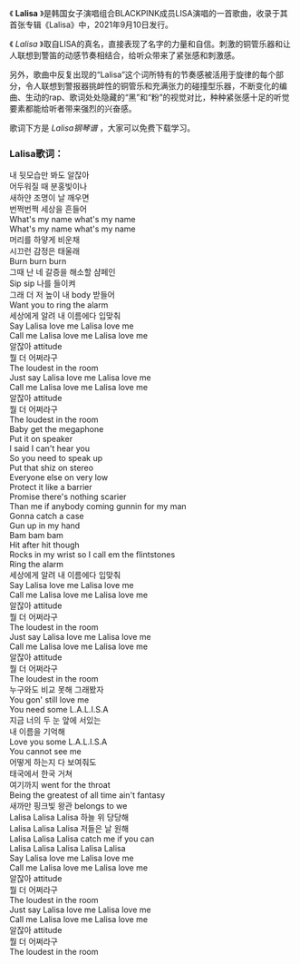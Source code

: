 

《 **Lalisa** 》是韩国女子演唱组合BLACKPINK成员LISA演唱的一首歌曲，收录于其首张专辑《Lalisa》中，2021年9月10日发行。

《 _Lalisa_ 》取自LISA的真名，直接表现了名字的力量和自信。刺激的铜管乐器和让人联想到警笛的动感节奏相结合，给听众带来了紧张感和刺激感。

另外，歌曲中反复出现的“Lalisa”这个词所特有的节奏感被活用于旋律的每个部分，令人联想到警报器挑衅性的铜管乐和充满张力的碰撞型乐器，不断变化的编曲、生动的rap、歌词处处隐藏的“黑”和“粉”的视觉对比，种种紧张感十足的听觉要素都能给听者带来强烈的兴奋感。

歌词下方是 _Lalisa钢琴谱_ ，大家可以免费下载学习。

### Lalisa歌词：

내 뒷모습만 봐도 알잖아  
어두워질 때 분홍빛이나  
새하얀 조명이 날 깨우면  
번쩍번쩍 세상을 흔들어  
What's my name what's my name  
What's my name what's my name  
머리를 하얗게 비운채  
시끄런 감정은 태울래  
Burn burn burn  
그때 난 네 갈증을 해소할 샴페인  
Sip sip 나를 들이켜  
그래 더 저 높이 내 body 받들어  
Want you to ring the alarm  
세상에게 알려 내 이름에다 입맞춰  
Say Lalisa love me Lalisa love me  
Call me Lalisa love me Lalisa love me  
알잖아 attitude  
뭘 더 어쩌라구  
The loudest in the room  
Just say Lalisa love me Lalisa love me  
Call me Lalisa love me Lalisa love me  
알잖아 attitude  
뭘 더 어쩌라구  
The loudest in the room  
Baby get the megaphone  
Put it on speaker  
I said I can't hear you  
So you need to speak up  
Put that shiz on stereo  
Everyone else on very low  
Protect it like a barrier  
Promise there's nothing scarier  
Than me if anybody coming gunnin for my man  
Gonna catch a case  
Gun up in my hand  
Bam bam bam  
Hit after hit though  
Rocks in my wrist so I call em the flintstones  
Ring the alarm  
세상에게 알려 내 이름에다 입맞춰  
Say Lalisa love me Lalisa love me  
Call me Lalisa love me Lalisa love me  
알잖아 attitude  
뭘 더 어쩌라구  
The loudest in the room  
Just say Lalisa love me Lalisa love me  
Call me Lalisa love me Lalisa love me  
알잖아 attitude  
뭘 더 어쩌라구  
The loudest in the room  
누구와도 비교 못해 그래봤자  
You gon' still love me  
You need some L.A.L.I.S.A  
지금 너의 두 눈 앞에 서있는  
내 이름을 기억해  
Love you some L.A.L.I.S.A  
You cannot see me  
어떻게 하는지 다 보여줘도  
태국에서 한국 거쳐  
여기까지 went for the throat  
Being the greatest of all time ain't fantasy  
새까만 핑크빛 왕관 belongs to we  
Lalisa Lalisa Lalisa 하늘 위 당당해  
Lalisa Lalisa Lalisa 저들은 날 원해  
Lalisa Lalisa Lalisa catch me if you can  
Lalisa Lalisa Lalisa Lalisa Lalisa  
Say Lalisa love me Lalisa love me  
Call me Lalisa love me Lalisa love me  
알잖아 attitude  
뭘 더 어쩌라구  
The loudest in the room  
Just say Lalisa love me Lalisa love me  
Call me Lalisa love me Lalisa love me  
알잖아 attitude  
뭘 더 어쩌라구  
The loudest in the room

